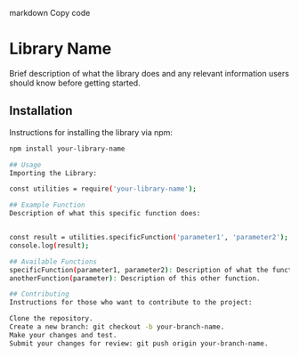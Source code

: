 markdown
Copy code
# Library Name

Brief description of what the library does and any relevant information users should know before getting started.

## Installation

Instructions for installing the library via npm:

```bash
npm install your-library-name

## Usage
Importing the Library: 

const utilities = require('your-library-name');

## Example Function
Description of what this specific function does:


const result = utilities.specificFunction('parameter1', 'parameter2');
console.log(result);

## Available Functions
specificFunction(parameter1, parameter2): Description of what the function does.
anotherFunction(parameter): Description of this other function.

## Contributing
Instructions for those who want to contribute to the project:

Clone the repository.
Create a new branch: git checkout -b your-branch-name.
Make your changes and test.
Submit your changes for review: git push origin your-branch-name.
